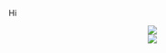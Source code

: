 Hi
<div align="center">
  <img src="https://github-readme-streak-stats.herokuapp.com/?user=athallahmaajid&show_icons=true&theme=dracula">
</div>
<div align="center">
  <img src="https://github-readme-stats.vercel.app/api/top-langs/?username=athallahmaajid&show_icons=true&theme=dracula">
</div>
